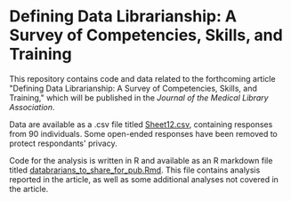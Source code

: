 # Defining Data Librarianship: A Survey of Competencies, Skills, and Training

This repository contains code and data related to the forthcoming article "Defining Data Librarianship: A Survey of Competencies, Skills, and Training," which will be published in the *Journal of the Medical Library Association*.

Data are available as a .csv file titled [Sheet12.csv](https://github.com/informationista/JMLA_Databrarians/blob/master/Sheet_12.csv), containing responses from 90 individuals.  Some open-ended responses have been removed to protect respondants' privacy. 

Code for the analysis is written in R and available as an R markdown file titled [databrarians_to_share_for_pub.Rmd](https://github.com/informationista/JMLA_Databrarians/blob/master/databrarians_to_share_for_pub.Rmd). This file contains analysis reported in the article, as well as some additional analyses not covered in the article.  

